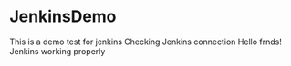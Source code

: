 # JenkinsDemo
This is a demo test for jenkins
Checking Jenkins connection
Hello frnds!
Jenkins working properly
